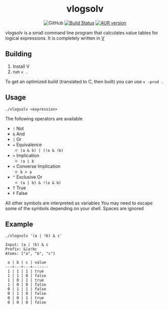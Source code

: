 # <div align=center>vlogsolv</div>

<p align=center>
	<img alt="GitHub" src="https://img.shields.io/github/license/nzbr/vlogsolv">
	<a href="https://actions-badge.atrox.dev/nzbr/vlogsolv/goto"><img alt="Build Status" src="https://img.shields.io/endpoint.svg?url=https%3A%2F%2Factions-badge.atrox.dev%2Fnzbr%2Fvlogsolv%2Fbadge&style=flat" /></a>
	<a href="https://aur.archlinux.org/packages/vlogsolv/"><img alt="AUR version" src="https://img.shields.io/aur/version/vlogsolv"></a>
</p>

vlogsolv is a small command line program that calculates value tables for logical expressions.
It is completely written in [V](https://github.com/vlang/v)

## Building

1. Install V
2. run `v .`

To get an optimized build (translated to C, then built) you can use `v -prod .`

## Usage

`./vlogsolv <expression>`

The following operators are available

- `!` Not
- `&` And
- `|` Or
- `=` Equivalence
  - `(a & b) | (!a & !b)`
- `>` Implication
  - `!a | b`
- `<` Converse Implication
  - `b > a`
- `^` Exclusive Or
  - `(a | b) & !(a & b)`
- `T` True
- `F` False

All other symbols are interpreted as variables
You may need to escape some of the symbols depending on your shell. Spaces are ignored

## Example

`./vlogsolv '(a | !b) & c'`

```none
Input: (a | !b) & c
Prefix: &|a!bc
Atoms: ["a", "b", "c"]

 a | b | c | value
---+---+---+-------
 1 | 1 | 1 | true
 1 | 1 | 0 | false
 1 | 0 | 1 | true
 1 | 0 | 0 | false
 0 | 1 | 1 | false
 0 | 1 | 0 | false
 0 | 0 | 1 | true
 0 | 0 | 0 | false
```
